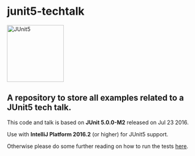 # junit5-techtalk

<a href="http://junit.org/junit5/"><img src="http://junit.org/junit5/assets/img/junit5-logo.png" alt="JUnit5" width=148 /></a>

## A repository to store all examples related to a JUnit5 tech talk.

This code and talk is based  on **JUnit 5.0.0-M2** released on Jul 23 2016.

Use with **IntelliJ Platform 2016.2** (or higher) for JUnit5 support.

Otherwise please do some further reading on how to run the tests [here](http://junit.org/junit5/docs/current/user-guide/#running-tests).

